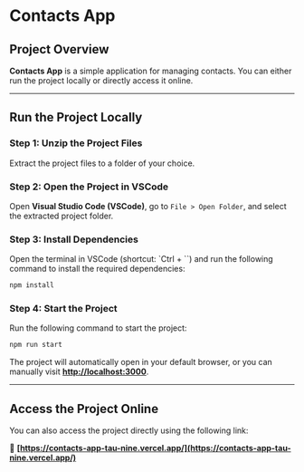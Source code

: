 # Contacts App

## Project Overview
**Contacts App** is a simple application for managing contacts. You can either run the project locally or directly access it online.

---

## Run the Project Locally

### Step 1: Unzip the Project Files
Extract the project files to a folder of your choice.

### Step 2: Open the Project in VSCode
Open **Visual Studio Code (VSCode)**, go to `File > Open Folder`, and select the extracted project folder.

### Step 3: Install Dependencies
Open the terminal in VSCode (shortcut: `Ctrl + \``) and run the following command to install the required dependencies:
```bash
npm install
```

### Step 4: Start the Project
Run the following command to start the project:
```bash
npm run start
```
The project will automatically open in your default browser, or you can manually visit **[http://localhost:3000](http://localhost:3000)**.

---

## Access the Project Online
You can also access the project directly using the following link:

🔗 **[https://contacts-app-tau-nine.vercel.app/](https://contacts-app-tau-nine.vercel.app/)**

